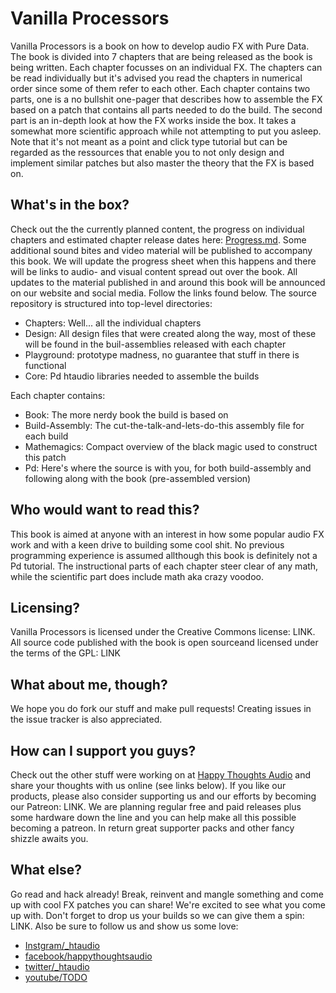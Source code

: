 # Vanilla Processors

Vanilla Processors is a book on how to develop audio FX with Pure Data. The book is divided into 7 chapters that are being released as the book is being written. Each chapter focusses on an individual FX. The chapters can be read individually but it's advised you read the chapters in numerical order since some of them refer to each other. Each chapter contains two parts, one is a no bullshit one-pager that describes how to assemble the FX based on a patch that contains all parts needed to do the build. The second part is an in-depth look at how the FX works inside the box. It takes a somewhat more scientific approach while not attempting to put you asleep. Note that it's not meant as a point and click type tutorial but can be regarded as the ressources that enable you to not only design and implement similar patches but also master the theory that the FX is based on.

## What's in the box?
Check out the the currently planned content, the progress on individual chapters and estimated chapter release dates here: [Progress.md](Progress.md). Some additional sound bites and video material will be published to accompany this book. We will update the progress sheet when this happens and there will be links to audio- and visual content spread out over the book. All updates to the material published in and around this book will be announced on our website and social media. Follow the links found below.
The source repository is structured into top-level directories:
* Chapters: Well... all the individual chapters
* Design: All design files that were created along the way, most of these will be found in the buil-assemblies released with each chapter
* Playground: prototype madness, no guarantee that stuff in there is functional
* Core: Pd htaudio libraries needed to assemble the builds

Each chapter contains:
* Book: The more nerdy book the build is based on
* Build-Assembly: The cut-the-talk-and-lets-do-this assembly file for each build
* Mathemagics: Compact overview of the black magic used to construct this patch
* Pd: Here's where the source is with you, for both build-assembly and following along with the book (pre-assembled version)

## Who would want to read this?
This book is aimed at anyone with an interest in how some popular audio FX work and with a keen drive to building some cool shit. No previous programming experience is assumed allthough this book is definitely not a Pd tutorial. The instructional parts of each chapter steer clear of any math, while the scientific part does include math aka crazy voodoo.

## Licensing?
Vanilla Processors is licensed under the Creative Commons license: LINK. All source code published with the book is open sourceand licensed under the terms of the GPL: LINK

## What about me, though?
We hope you do fork our stuff and make pull requests! Creating issues in the issue tracker is also appreciated.

## How can I support you guys?
Check out the other stuff were working on at [Happy Thoughts Audio](https://www.htaudio.de/) and share your thoughts with us online (see links below). If you like our products, please also consider supporting us and our efforts by becoming our Patreon: LINK. We are planning regular free and paid releases plus some hardware down the line and you can help make all this possible becoming a patreon. In return great supporter packs and other fancy shizzle awaits you.

## What else?
Go read and hack already! Break, reinvent and mangle something and come up with cool FX patches you can share! We're excited to see what you come up with. Don't forget to drop us your builds so we can give them a spin: LINK. Also be sure to follow us and show us some love: 
* [Instgram/_htaudio](https://www.instagram.com/_htaudio/)
* [facebook/happythoughtsaudio](https://www.facebook.com/happythoughtsaudio)
* [twitter/_htaudio](https://twitter.com/_htaudio)
* [youtube/TODO]()
